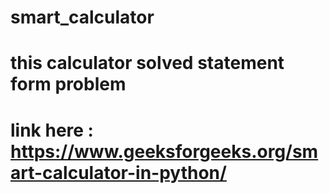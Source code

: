 # smart_calculator
# this calculator solved statement form problem
# link here : https://www.geeksforgeeks.org/smart-calculator-in-python/

